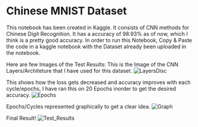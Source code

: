 # Chinese MNIST Dataset
This notebook has been created in Kaggle. It consists of CNN methods for Chinese Digit Recognition. It has a accuracy of 98.93% as of now, which I think is a pretty good accuracy. In order to run this Notebook, Copy & Paste the code in a kaggle notebook with the Dataset already been uploaded in the notebook.

Here are few Images of the Test Results:
This is the Image of the CNN Layers/Architeture that I have used for this dataset.
![LayersDisc](https://github.com/hiteshhhh007/ChineseMNIST/assets/115102401/9ebc34f8-21a5-437d-bbf2-31f6434c4ab6)

This shows how the loss gets decreased and accuracy improves with each cycle/epochs, I have ran this on 20 Epochs inorder to get the desired accuracy.
![Epochs](https://github.com/hiteshhhh007/ChineseMNIST/assets/115102401/a99ae348-16e1-422a-8dc2-9c8710006702)

Epochs/Cycles represented graphically to get a clear idea.
![Graph](https://github.com/hiteshhhh007/ChineseMNIST/assets/115102401/e645459a-a7d6-4305-bac5-ce4c495a4a67)

Final Result!
![Test_Results](https://github.com/hiteshhhh007/ChineseMNIST/assets/115102401/e0f6348f-147b-4d70-95de-7412db545e2e)
